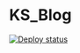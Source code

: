# KS_Blog #

[![Deploy status](https://travis-ci.com/zhoukaisspu/ks_blog.svg?branch=master)](https://travis-ci.com/zhoukaisspu/ks_blog)